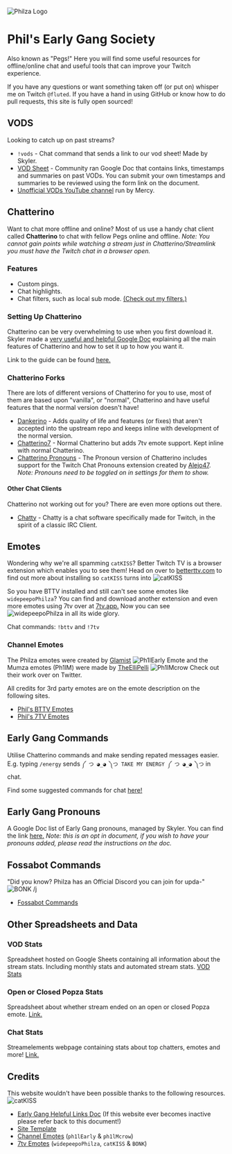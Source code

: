 <br class="aligncenter">
    <img src="https://img.represent.com/uploads/users/1297379/4ef3fb81759323f7c2e6c8a0d942918e.png" alt="Philza Logo" />
</br>

# Phil's Early Gang Society

Also known as "Pegs!" Here you will find some useful resources for offline/online chat and useful tools that can improve your Twitch experience.

If you have any questions or want something taken off (or put on) whisper me on Twitch `@fluted`. If you have a hand in using GitHub or know how to do pull requests, this site is fully open sourced!

## VODS

Looking to catch up on past streams?

- `!vods` - Chat command that sends a link to our vod sheet! Made by Skyler.
- [VOD Sheet](https://tinyurl.com/PhilzaVODList) - Community ran Google Doc that contains links, timestamps and summaries on past VODs. You can submit your own timestamps and summaries to be reviewed using the form link on the document.
- [Unofficial VODs YouTube channel](https://www.youtube.com/channel/UCbbFwA30EUO2p2U1RCnwVTA) run by Mercy.

## Chatterino

Want to chat more offline and online? Most of us use a handy chat client called **Chatterino** to chat with fellow Pegs online and offline. *Note: You cannot gain points while watching a stream just in Chatterino/Streamlink you must have the Twitch chat in a browser open.*

### Features

- Custom pings.
- Chat highlights.
- Chat filters, such as local sub mode. [(Check out my filters.)](https://gist.github.com/fluteds/0569b49c78b0efacebc5d9121af52b50)

### Setting Up Chatterino

Chatterino can be very overwhelming to use when you first download it. Skyler made a [very useful and helpful Google Doc](https://docs.google.com/document/d/155OY6ndhY3Iy_4xo9Nf6fkRFgsWBrjjgqHGip4Vf4D0/edit) explaining all the main features of Chatterino and how to set it up to how you want it.

Link to the guide can be found [here.](https://docs.google.com/document/d/155OY6ndhY3Iy_4xo9Nf6fkRFgsWBrjjgqHGip4Vf4D0/edit)

### Chatterino Forks

There are lots of different versions of Chatterino for you to use, most of them are based upon "vanilla", or "normal", Chatterino and have useful features that the normal version doesn't have!

- [Dankerino](https://github.com/Mm2PL/dankerino) - Adds quality of life and features (or fixes) that aren't accepted into the upstream repo and keeps inline with development of the normal version.
- [Chatterino7](https://github.com/SevenTV/chatterino7) - Normal Chatterino but adds 7tv emote support. Kept inline with normal Chatterino.
- [Chatterino Pronouns](https://github.com/GabeEddyT/chatterino2) - The Pronoun version of Chatterino includes support for the Twitch Chat Pronouns extension created by [Alejo47](https://pronouns.alejo.io). *Note: Pronouns need to be toggled on in settings for them to show.*

#### Other Chat Clients

Chatterino not working out for you? There are even more options out there.

- [Chatty](https://chatty.github.io/) - Chatty is a chat software specifically made for Twitch, in the spirit of a classic IRC Client.

## Emotes

Wondering why we're all spamming `catKISS`? Better Twitch TV is a browser extension which enables you to see them! Head on over to [betterttv.com](https://betterttv.com) to find out more about installing so `catKISS` turns into ![catKISS](https://cdn.betterttv.net/emote/6084d90339b5010444d05c16/1x) 

So you have BTTV installed and still can't see some emotes like `widepeepoPhilza`? You can find and download another extension and even more emotes using 7tv over at [7tv.app.](https://7tv.app) Now you can see ![widepeepoPhilza](https://cdn.7tv.app/emote/632b49fe61c6bb90cba4af37/1x.webp) in all its wide glory.

Chat commands: `!bttv` and `!7tv`

### Channel Emotes

The Philza emotes were created by [Glamist](https://twitter.com/Glamist_art) ![Ph1lEarly Emote](https://static-cdn.jtvnw.net/emoticons/v2/303887095/static/light/1.0) and the Mumza emotes (Ph1lM) were made by [TheElliPelli](https://twitter.com/TheElliPelli) ![Ph1lMcrow](https://static-cdn.jtvnw.net/emoticons/v2/emotesv2_fe1f2e7fd0f443dea05fd11a6423fec2/static/light/1.0) Check out their work over on Twitter.

All credits for 3rd party emotes are on the emote description on the following sites.

- [Phil's BTTV Emotes](https://betterttv.com/users/587002e0c1869d57085734a8)
- [Phil's 7TV Emotes](https://7tv.app/users/61cb278e12987d64d6aec4b6)

## Early Gang Commands

Utilise Chatterino commands and make sending repated messages easier. E.g. typing `/energy` sends `༼ つ ◕_◕ ༽つ TAKE MY ENERGY ༼ つ ◕_◕ ༽つ` in chat.

Find some suggested commands for chat [here!](https://docs.google.com/spreadsheets/d/1XFcyuSC74_OYiYEd4HdFrfWJlwt86dZEtqgrOkt6z6Y/edit#gid=0)

## Early Gang Pronouns

A Google Doc list of Early Gang pronouns, managed by Skyler. You can find the link [here.](https://docs.google.com/document/d/1FaOotlbpACEoyPWcVbcxNf-V2vzZRp9qs8LJaZrNUZo/edit) *Note: this is an opt in document, if you wish to have your pronouns added, please read the instructions on the doc.*

## Fossabot Commands

"Did you know? Philza has an Official Discord you can join for upda-" ![BONK](https://cdn.betterttv.net/emote/60158b3fdf6a0665f27579dc/1x) /j

- [Fossabot Commands](https://fossabot.com/philza/commands)

## Other Spreadsheets and Data

### VOD Stats

Spreadsheet hosted on Google Sheets containing all information about the stream stats. Including monthly stats and automated stream stats. [VOD Stats](https://docs.google.com/spreadsheets/d/1wjufR0zxklO1qY_iaGoHv78hUU6kgiw_Ca7hDrJNwzw/edit#gid=0)

### Open or Closed Popza Stats

Spreadsheet about whether stream ended on an open or closed Popza emote. [Link.](https://docs.google.com/spreadsheets/d/1yyeF_fQdcbVkn0ZxC7gb-A-h1TpttqvbU7DtqYTsSiU/edit#gid=0)

### Chat Stats

Streamelements webpage containing stats about top chatters, emotes and more! [Link.](https://stats.streamelements.com/c/philza)

## Credits

This website wouldn't have been possible thanks to the following resources. ![catKISS](https://cdn.betterttv.net/emote/5f455410b2efd65d77e8cb14/1x)

- [Early Gang Helpful Links Doc](https://docs.google.com/document/d/11vclJ_Y3iEPQ9JVUsXhZjEeP2TMypP9aRAirz0QKTg4/edit) (If this website ever becomes inactive please refer back to this document!)
- [Site Template](https://yuanqing.github.io/single-page-markdown-website/)
- [Channel Emotes](https://www.twitchemotes.com/channels/3389768) (`ph1lEarly` & `ph1lMcrow`)
- [7tv Emotes](https://7tv.app/) (`widepeepoPhilza`, `catKISS` & `BONK`)
